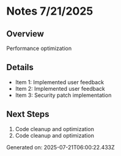# Notes 7/21/2025

## Overview
Performance optimization

## Details
- Item 1: Implemented user feedback
- Item 2: Implemented user feedback
- Item 3: Security patch implementation

## Next Steps
1. Code cleanup and optimization
2. Code cleanup and optimization

Generated on: 2025-07-21T06:00:22.433Z
